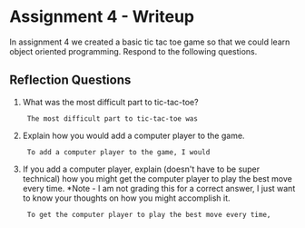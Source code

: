 # Assignment 4 - Writeup

In assignment 4 we created a basic tic tac toe game so that we could learn object oriented programming. Respond to the following questions.

## Reflection Questions

1. What was the most difficult part to tic-tac-toe?
        
        The most difficult part to tic-tac-toe was 
        
2. Explain how you would add a computer player to the game.
        
        To add a computer player to the game, I would 

3. If you add a computer player, explain (doesn't have to be super technical) how you might get the computer player to play the best move every time. *Note - I am not grading this for a correct answer, I just want to know your thoughts on how you might accomplish it.
        
        To get the computer player to play the best move every time, 